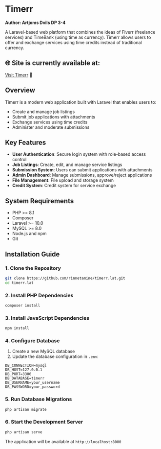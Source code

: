 # Timerr
**Author: Artjoms Dvils DP 3-4**

A Laravel-based web platform that combines the ideas of Fiverr (freelance services) and TimeBank (using time as currency).
Timerr allows users to offer and exchange services using time credits instead of traditional currency.

## 🌐 Site is currently available at:

[Visit Timerr](https://timerr.lat) 🚀

## Overview

Timerr is a modern web application built with Laravel that enables users to:
- Create and manage job listings
- Submit job applications with attachments
- Exchange services using time credits
- Administer and moderate submissions

## Key Features

- **User Authentication**: Secure login system with role-based access control
- **Job Listings**: Create, edit, and manage service listings
- **Submission System**: Users can submit applications with attachments
- **Admin Dashboard**: Manage submissions, approve/reject applications
- **File Management**: File upload and storage system
- **Credit System**: Credit system for service exchange

## System Requirements

- PHP >= 8.1
- Composer
- Laravel >= 10.0
- MySQL >= 8.0
- Node.js and npm
- Git

## Installation Guide

### 1. Clone the Repository
```bash
git clone https://github.com/rinnetamine/timerr.lat.git
cd timerr.lat
```

### 2. Install PHP Dependencies
```bash
composer install
```

### 3. Install JavaScript Dependencies
```bash
npm install
```

### 4. Configure Database
1. Create a new MySQL database
2. Update the database configuration in `.env`:
```
DB_CONNECTION=mysql
DB_HOST=127.0.0.1
DB_PORT=3306
DB_DATABASE=timerr
DB_USERNAME=your_username
DB_PASSWORD=your_password
```

### 5. Run Database Migrations
```bash
php artisan migrate
```

### 6. Start the Development Server
```bash
php artisan serve
```

The application will be available at `http://localhost:8000`

